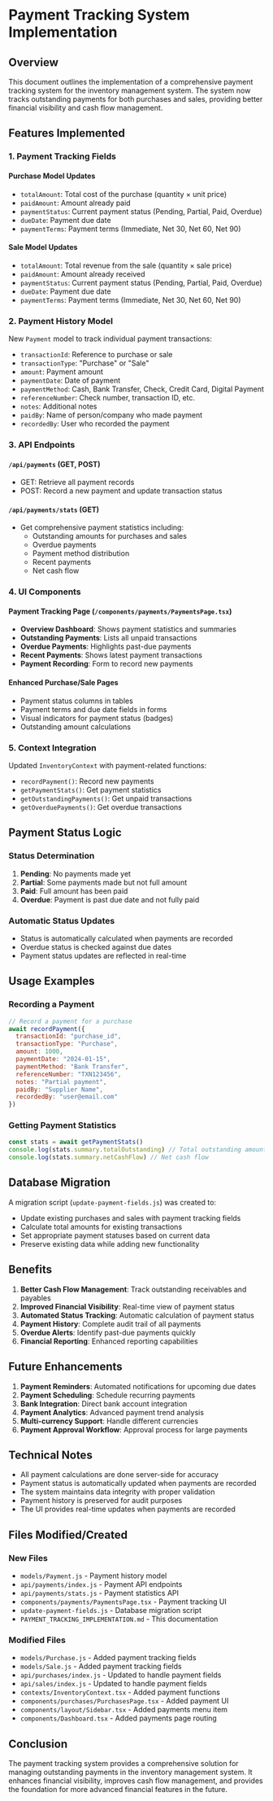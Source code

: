 # Payment Tracking System Implementation

## Overview

This document outlines the implementation of a comprehensive payment tracking system for the inventory management system. The system now tracks outstanding payments for both purchases and sales, providing better financial visibility and cash flow management.

## Features Implemented

### 1. Payment Tracking Fields

#### Purchase Model Updates
- `totalAmount`: Total cost of the purchase (quantity × unit price)
- `paidAmount`: Amount already paid
- `paymentStatus`: Current payment status (Pending, Partial, Paid, Overdue)
- `dueDate`: Payment due date
- `paymentTerms`: Payment terms (Immediate, Net 30, Net 60, Net 90)

#### Sale Model Updates
- `totalAmount`: Total revenue from the sale (quantity × sale price)
- `paidAmount`: Amount already received
- `paymentStatus`: Current payment status (Pending, Partial, Paid, Overdue)
- `dueDate`: Payment due date
- `paymentTerms`: Payment terms (Immediate, Net 30, Net 60, Net 90)

### 2. Payment History Model

New `Payment` model to track individual payment transactions:
- `transactionId`: Reference to purchase or sale
- `transactionType`: "Purchase" or "Sale"
- `amount`: Payment amount
- `paymentDate`: Date of payment
- `paymentMethod`: Cash, Bank Transfer, Check, Credit Card, Digital Payment
- `referenceNumber`: Check number, transaction ID, etc.
- `notes`: Additional notes
- `paidBy`: Name of person/company who made payment
- `recordedBy`: User who recorded the payment

### 3. API Endpoints

#### `/api/payments` (GET, POST)
- GET: Retrieve all payment records
- POST: Record a new payment and update transaction status

#### `/api/payments/stats` (GET)
- Get comprehensive payment statistics including:
  - Outstanding amounts for purchases and sales
  - Overdue payments
  - Payment method distribution
  - Recent payments
  - Net cash flow

### 4. UI Components

#### Payment Tracking Page (`/components/payments/PaymentsPage.tsx`)
- **Overview Dashboard**: Shows payment statistics and summaries
- **Outstanding Payments**: Lists all unpaid transactions
- **Overdue Payments**: Highlights past-due payments
- **Recent Payments**: Shows latest payment transactions
- **Payment Recording**: Form to record new payments

#### Enhanced Purchase/Sale Pages
- Payment status columns in tables
- Payment terms and due date fields in forms
- Visual indicators for payment status (badges)
- Outstanding amount calculations

### 5. Context Integration

Updated `InventoryContext` with payment-related functions:
- `recordPayment()`: Record new payments
- `getPaymentStats()`: Get payment statistics
- `getOutstandingPayments()`: Get unpaid transactions
- `getOverduePayments()`: Get overdue transactions

## Payment Status Logic

### Status Determination
1. **Pending**: No payments made yet
2. **Partial**: Some payments made but not full amount
3. **Paid**: Full amount has been paid
4. **Overdue**: Payment is past due date and not fully paid

### Automatic Status Updates
- Status is automatically calculated when payments are recorded
- Overdue status is checked against due dates
- Payment status updates are reflected in real-time

## Usage Examples

### Recording a Payment
```javascript
// Record a payment for a purchase
await recordPayment({
  transactionId: "purchase_id",
  transactionType: "Purchase",
  amount: 1000,
  paymentDate: "2024-01-15",
  paymentMethod: "Bank Transfer",
  referenceNumber: "TXN123456",
  notes: "Partial payment",
  paidBy: "Supplier Name",
  recordedBy: "user@email.com"
})
```

### Getting Payment Statistics
```javascript
const stats = await getPaymentStats()
console.log(stats.summary.totalOutstanding) // Total outstanding amount
console.log(stats.summary.netCashFlow) // Net cash flow
```

## Database Migration

A migration script (`update-payment-fields.js`) was created to:
- Update existing purchases and sales with payment tracking fields
- Calculate total amounts for existing transactions
- Set appropriate payment statuses based on current data
- Preserve existing data while adding new functionality

## Benefits

1. **Better Cash Flow Management**: Track outstanding receivables and payables
2. **Improved Financial Visibility**: Real-time view of payment status
3. **Automated Status Tracking**: Automatic calculation of payment status
4. **Payment History**: Complete audit trail of all payments
5. **Overdue Alerts**: Identify past-due payments quickly
6. **Financial Reporting**: Enhanced reporting capabilities

## Future Enhancements

1. **Payment Reminders**: Automated notifications for upcoming due dates
2. **Payment Scheduling**: Schedule recurring payments
3. **Bank Integration**: Direct bank account integration
4. **Payment Analytics**: Advanced payment trend analysis
5. **Multi-currency Support**: Handle different currencies
6. **Payment Approval Workflow**: Approval process for large payments

## Technical Notes

- All payment calculations are done server-side for accuracy
- Payment status is automatically updated when payments are recorded
- The system maintains data integrity with proper validation
- Payment history is preserved for audit purposes
- The UI provides real-time updates when payments are recorded

## Files Modified/Created

### New Files
- `models/Payment.js` - Payment history model
- `api/payments/index.js` - Payment API endpoints
- `api/payments/stats.js` - Payment statistics API
- `components/payments/PaymentsPage.tsx` - Payment tracking UI
- `update-payment-fields.js` - Database migration script
- `PAYMENT_TRACKING_IMPLEMENTATION.md` - This documentation

### Modified Files
- `models/Purchase.js` - Added payment tracking fields
- `models/Sale.js` - Added payment tracking fields
- `api/purchases/index.js` - Updated to handle payment fields
- `api/sales/index.js` - Updated to handle payment fields
- `contexts/InventoryContext.tsx` - Added payment functions
- `components/purchases/PurchasesPage.tsx` - Added payment UI
- `components/layout/Sidebar.tsx` - Added payments menu item
- `components/Dashboard.tsx` - Added payments page routing

## Conclusion

The payment tracking system provides a comprehensive solution for managing outstanding payments in the inventory management system. It enhances financial visibility, improves cash flow management, and provides the foundation for more advanced financial features in the future. 